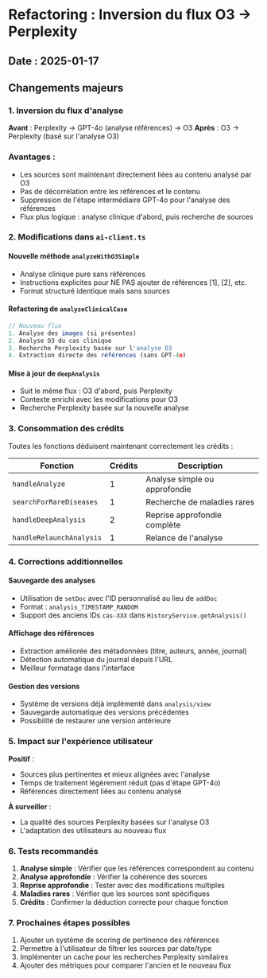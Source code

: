 # Refactoring : Inversion du flux O3 → Perplexity

## Date : 2025-01-17

## Changements majeurs

### 1. Inversion du flux d'analyse

**Avant** : Perplexity → GPT-4o (analyse références) → O3
**Après** : O3 → Perplexity (basé sur l'analyse O3)

### Avantages :
- Les sources sont maintenant directement liées au contenu analysé par O3
- Pas de décorrélation entre les références et le contenu
- Suppression de l'étape intermédiaire GPT-4o pour l'analyse des références
- Flux plus logique : analyse clinique d'abord, puis recherche de sources

### 2. Modifications dans `ai-client.ts`

#### Nouvelle méthode `analyzeWithO3Simple`
- Analyse clinique pure sans références
- Instructions explicites pour NE PAS ajouter de références [1], [2], etc.
- Format structuré identique mais sans sources

#### Refactoring de `analyzeClinicalCase`
```typescript
// Nouveau flux
1. Analyse des images (si présentes)
2. Analyse O3 du cas clinique
3. Recherche Perplexity basée sur l'analyse O3
4. Extraction directe des références (sans GPT-4o)
```

#### Mise à jour de `deepAnalysis`
- Suit le même flux : O3 d'abord, puis Perplexity
- Contexte enrichi avec les modifications pour O3
- Recherche Perplexity basée sur la nouvelle analyse

### 3. Consommation des crédits

Toutes les fonctions déduisent maintenant correctement les crédits :

| Fonction | Crédits | Description |
|----------|---------|-------------|
| `handleAnalyze` | 1 | Analyse simple ou approfondie |
| `searchForRareDiseases` | 1 | Recherche de maladies rares |
| `handleDeepAnalysis` | 2 | Reprise approfondie complète |
| `handleRelaunchAnalysis` | 1 | Relance de l'analyse |

### 4. Corrections additionnelles

#### Sauvegarde des analyses
- Utilisation de `setDoc` avec l'ID personnalisé au lieu de `addDoc`
- Format : `analysis_TIMESTAMP_RANDOM`
- Support des anciens IDs `cas-XXX` dans `HistoryService.getAnalysis()`

#### Affichage des références
- Extraction améliorée des métadonnées (titre, auteurs, année, journal)
- Détection automatique du journal depuis l'URL
- Meilleur formatage dans l'interface

#### Gestion des versions
- Système de versions déjà implémenté dans `analysis/view`
- Sauvegarde automatique des versions précédentes
- Possibilité de restaurer une version antérieure

### 5. Impact sur l'expérience utilisateur

**Positif** :
- Sources plus pertinentes et mieux alignées avec l'analyse
- Temps de traitement légèrement réduit (pas d'étape GPT-4o)
- Références directement liées au contenu analysé

**À surveiller** :
- La qualité des sources Perplexity basées sur l'analyse O3
- L'adaptation des utilisateurs au nouveau flux

### 6. Tests recommandés

1. **Analyse simple** : Vérifier que les références correspondent au contenu
2. **Analyse approfondie** : Vérifier la cohérence des sources
3. **Reprise approfondie** : Tester avec des modifications multiples
4. **Maladies rares** : Vérifier que les sources sont spécifiques
5. **Crédits** : Confirmer la déduction correcte pour chaque fonction

### 7. Prochaines étapes possibles

1. Ajouter un système de scoring de pertinence des références
2. Permettre à l'utilisateur de filtrer les sources par date/type
3. Implémenter un cache pour les recherches Perplexity similaires
4. Ajouter des métriques pour comparer l'ancien et le nouveau flux 